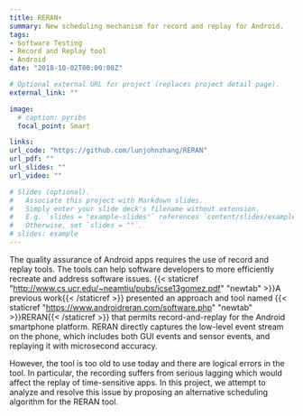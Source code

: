 ```yaml
---
title: RERAN+
summary: New scheduling mechanism for record and replay for Android.
tags:
- Software Testing
- Record and Replay tool
- Android
date: "2018-10-02T00:00:00Z"

# Optional external URL for project (replaces project detail page).
external_link: ""

image:
  # caption: pyribs
  focal_point: Smart

links:
url_code: "https://github.com/lunjohnzhang/RERAN"
url_pdf: ""
url_slides: ""
url_video: ""

# Slides (optional).
#   Associate this project with Markdown slides.
#   Simply enter your slide deck's filename without extension.
#   E.g. `slides = "example-slides"` references `content/slides/example-slides.md`.
#   Otherwise, set `slides = ""`.
# slides: example
---
```


The quality assurance of Android apps requires the use of record and replay tools. The tools can help software developers to more efficiently recreate and address software issues. {{< staticref "http://www.cs.ucr.edu/~neamtiu/pubs/icse13gomez.pdf" "newtab" >}}A previous work{{< /staticref >}} presented an approach and tool named {{< staticref "https://www.androidreran.com/software.php" "newtab" >}}RERAN{{< /staticref >}} that permits record-and-replay for the Android smartphone platform. RERAN directly captures the low-level event stream on the phone, which includes both GUI events and sensor events, and replaying it with microsecond accuracy.

However, the tool is too old to use today and there are logical errors in the tool. In particular, the recording suffers from serious lagging which would affect the replay of time-sensitive apps. In this project, we attempt to analyze and resolve this issue by proposing an alternative scheduling algorithm for the RERAN tool.
